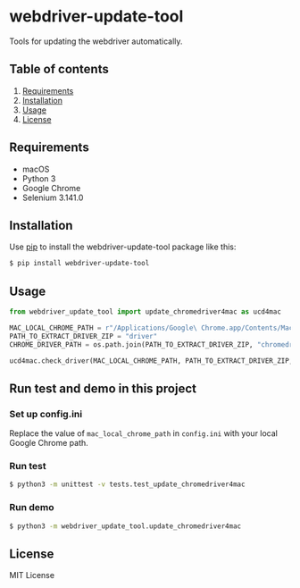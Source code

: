 # webdriver-update-tool

Tools for updating the webdriver automatically.

## Table of contents
1. [Requirements](#requirements)
2. [Installation](#installation)
3. [Usage](#usage)
4. [License](#license)

## Requirements

  * macOS
  * Python 3
  * Google Chrome
  * Selenium 3.141.0

## Installation

Use [pip](https://pip.pypa.io/en/stable/) to install the webdriver-update-tool package like this:

```sh
$ pip install webdriver-update-tool
```

## Usage

```python
from webdriver_update_tool import update_chromedriver4mac as ucd4mac

MAC_LOCAL_CHROME_PATH = r"/Applications/Google\ Chrome.app/Contents/MacOS/Google\ Chrome"
PATH_TO_EXTRACT_DRIVER_ZIP = "driver"
CHROME_DRIVER_PATH = os.path.join(PATH_TO_EXTRACT_DRIVER_ZIP, "chromedriver")

ucd4mac.check_driver(MAC_LOCAL_CHROME_PATH, PATH_TO_EXTRACT_DRIVER_ZIP, CHROME_DRIVER_PATH)

```

## Run test and demo in this project

### Set up config.ini

Replace the value of `mac_local_chrome_path` in `config.ini` with your local Google Chrome path.

### Run test

```sh
$ python3 -m unittest -v tests.test_update_chromedriver4mac
```

### Run demo

```sh
$ python3 -m webdriver_update_tool.update_chromedriver4mac
```

## License
MIT License
